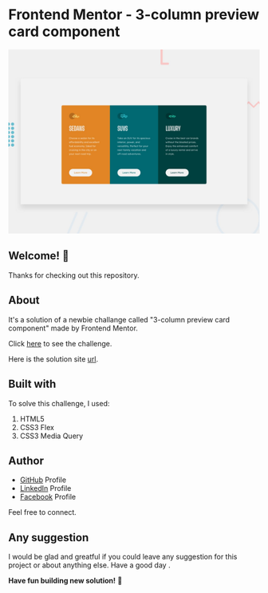 # Frontend Mentor - 3-column preview card component

![Design preview for the 3-column preview card component coding challenge](./design/desktop-preview.jpg)

## Welcome! 👋

Thanks for checking out this repository.

## About

It's a solution of a newbie challange called "3-column preview card component" made by Frontend Mentor.

Click [here](https://www.frontendmentor.io/challenges/3column-preview-card-component-pH92eAR2-) to see the challenge.

Here is the solution site [url](https://github.com/Masud8851/3-column-preview-card-component-main).

## Built with

To solve this challenge, I used:

1. HTML5
2. CSS3 Flex
3. CSS3 Media Query

## Author

- [GitHub](https://github.com/Masud8851) Profile
- [LinkedIn](https://www.linkedin.com/in/masudur-rahman15/) Profile
- [Facebook](https://www.facebook.com/masud201342/) Profile

Feel free to connect.

## Any suggestion

I would be glad and greatful if you could leave any suggestion for this project or about anything else. Have a good day .

**Have fun building new solution!** 🚀
